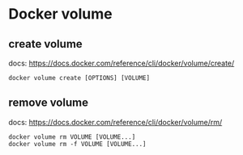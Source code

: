 # Docker volume

## create volume

docs: https://docs.docker.com/reference/cli/docker/volume/create/

```shell
docker volume create [OPTIONS] [VOLUME]
```

## remove volume

docs: https://docs.docker.com/reference/cli/docker/volume/rm/

```shell
docker volume rm VOLUME [VOLUME...]
docker volume rm -f VOLUME [VOLUME...]
```
